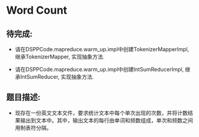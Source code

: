 # Word Count

## 待完成:

* 请在DSPPCode.mapreduce.warm_up.impl中创建TokenizerMapperImpl, 继承TokenizerMapper, 实现抽象方法.

* 请在DSPPCode.mapreduce.warm_up.impl中创建IntSumReducerImpl, 继承IntSumReducer, 实现抽象方法.

## 题目描述:

* 现存在一份英文文本文件，要求统计文本中每个单次出现的次数，并将计数结果输出到文本中。其中，输出文本的每行由单词和频数组成，单次和频数之间用制表符分隔。
